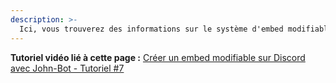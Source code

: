 ```yaml
---
description: >-
  Ici, vous trouverez des informations sur le système d'embed modifiables de John-Bot. Découvrez comment le configurer et son fonctionnement.
---
```


**Tutoriel vidéo lié à cette page :** [Créer un embed modifiable sur Discord avec John-Bot - Tutoriel #7](https://youtu.be/G_QIkvh19JQ)